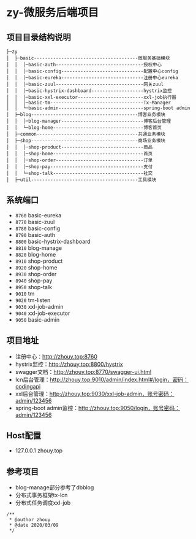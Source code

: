 # zy-微服务后端项目

## 项目目录结构说明

```
├─zy
│  ├─basic--------------------------------------微服务基础模块
│  │  │─basic-auth--------------------------------授权中心
│  │  │─basic-config------------------------------配置中心config
│  │  │─basic-eureka------------------------------注册中心eureka
│  │  │─basic-zuul--------------------------------网关zuul
│  │  │─basic-hystrix-dashboard-------------------hystrix监控
│  │  │─basic-xxl-executor------------------------xxl-job执行器
│  │  │─basic-tm----------------------------------Tx-Manager
│  │  └─basic-admin-------------------------------spring-boot admin
│  ├─blog---------------------------------------博客业务模块
│  │  │─blog-manager------------------------------博客后台管理
│  │  └─blog-home---------------------------------博客首页
│  ├─common-------------------------------------共通业务模块
│  ├─shop---------------------------------------商场业务模块
│  │  │─shop-product------------------------------商品
│  │  │─shop-home---------------------------------首页
│  │  │─shop-order--------------------------------订单
│  │  │─shop-pay----------------------------------支付
│  │  └─shop-talk---------------------------------社交
│  ├─util---------------------------------------工具模块
```
## 系统端口
 - `8760` basic-eureka
 - `8770` basic-zuul
 - `8780` basic-config
 - `8790` basic-auth
 - `8800` basic-hystrix-dashboard
 - `8810` blog-manage
 - `8820` blog-home
 - `8910` shop-product
 - `8920` shop-home
 - `8930` shop-order
 - `8940` shop-pay
 - `8950` shop-talk
 - `9010` tm
 - `9020` tm-listen
 - `9030` xxl-job-admin
 - `9040` xxl-job-executor
 - `9050` basic-admin
 
## 项目地址
 - 注册中心：http://zhouy.top:8760
 - hystrix监控：http://zhouy.top:8800/hystrix
 - swagger文档：http://zhouy.top:8770/swagger-ui.html
 - lcn后台管理：http://zhouy.top:9010/admin/index.html#/login，密码：codingapi
 - xxl后台管理：http://zhouy.top:9030/xxl-job-admin，账号密码：admin/123456
 - spring-boot admin监控：http://zhouy.top:9050/login，账号密码：admin/123456

## Host配置
 - 127.0.0.1 zhouy.top

## 参考项目
 - blog-manage部分参考了dbblog
 - 分布式事务框架tx-lcn
 - 分布式任务调度xxl-job

```
/**
 * @author zhouy
 * @date 2020/03/09
 */
```